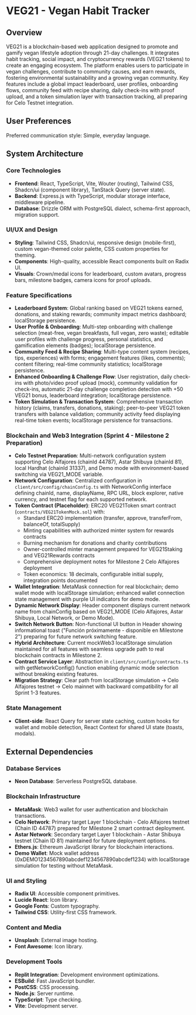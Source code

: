 # VEG21 - Vegan Habit Tracker

## Overview
VEG21 is a blockchain-based web application designed to promote and gamify vegan lifestyle adoption through 21-day challenges. It integrates habit tracking, social impact, and cryptocurrency rewards (VEG21 tokens) to create an engaging ecosystem. The platform enables users to participate in vegan challenges, contribute to community causes, and earn rewards, fostering environmental sustainability and a growing vegan community. Key features include a global impact leaderboard, user profiles, onboarding flows, community feed with recipe sharing, daily check-ins with proof upload, and a token simulation layer with transaction tracking, all preparing for Celo Testnet integration.

## User Preferences
Preferred communication style: Simple, everyday language.

## System Architecture

### Core Technologies
- **Frontend**: React, TypeScript, Vite, Wouter (routing), Tailwind CSS, Shadcn/ui (component library), TanStack Query (server state).
- **Backend**: Express.js with TypeScript, modular storage interface, middleware pipeline.
- **Database**: Drizzle ORM with PostgreSQL dialect, schema-first approach, migration support.

### UI/UX and Design
- **Styling**: Tailwind CSS, Shadcn/ui, responsive design (mobile-first), custom vegan-themed color palette, CSS custom properties for theming.
- **Components**: High-quality, accessible React components built on Radix UI.
- **Visuals**: Crown/medal icons for leaderboard, custom avatars, progress bars, milestone badges, camera icons for proof uploads.

### Feature Specifications
- **Leaderboard System**: Global ranking based on VEG21 tokens earned, donations, and staking rewards; community impact metrics dashboard; localStorage persistence.
- **User Profile & Onboarding**: Multi-step onboarding with challenge selection (meat-free, vegan breakfasts, full vegan, zero waste); editable user profiles with challenge progress, personal statistics, and gamification elements (badges); localStorage persistence.
- **Community Feed & Recipe Sharing**: Multi-type content system (recipes, tips, experiences) with forms; engagement features (likes, comments); content filtering; real-time community statistics; localStorage persistence.
- **Enhanced Onboarding & Challenge Flow**: User registration, daily check-ins with photo/video proof upload (mock), community validation for check-ins, automatic 21-day challenge completion detection with +50 VEG21 bonus, leaderboard integration; localStorage persistence.
- **Token Simulation & Transaction System**: Comprehensive transaction history (claims, transfers, donations, staking); peer-to-peer VEG21 token transfers with balance validation; community activity feed displaying real-time token events; localStorage persistence for transactions.

### Blockchain and Web3 Integration (Sprint 4 - Milestone 2 Preparation)
- **Celo Testnet Preparation**: Multi-network configuration system supporting Celo Alfajores (chainId 44787), Astar Shibuya (chainId 81), local Hardhat (chainId 31337), and Demo mode with environment-based switching via VEG21_MODE variable.
- **Network Configuration**: Centralized configuration in `client/src/config/chainConfig.ts` with NetworkConfig interface defining chainId, name, displayName, RPC URL, block explorer, native currency, and testnet flag for each supported network.
- **Token Contract (Placeholder)**: ERC20 VEG21Token smart contract (`contracts/VEG21TokenMock.sol`) with:
  - Standard ERC20 implementation (transfer, approve, transferFrom, balanceOf, totalSupply)
  - Minting capabilities with authorized minter system for rewards contracts
  - Burning mechanism for donations and charity contributions
  - Owner-controlled minter management prepared for VEG21Staking and VEG21Rewards contracts
  - Comprehensive deployment notes for Milestone 2 Celo Alfajores deployment
  - Token economics: 18 decimals, configurable initial supply, integration points documented
- **Wallet Integration**: MetaMask connection for real blockchain; demo wallet mode with localStorage simulation; enhanced wallet connection state management with purple UI indicators for demo mode.
- **Dynamic Network Display**: Header component displays current network name from chainConfig based on VEG21_MODE (Celo Alfajores, Astar Shibuya, Local Network, or Demo Mode).
- **Switch Network Button**: Non-functional UI button in Header showing informational toast ("Función próximamente - disponible en Milestone 2") preparing for future network switching feature.
- **Hybrid Architecture**: Current mockWeb3 localStorage simulation maintained for all features with seamless upgrade path to real blockchain contracts in Milestone 2.
- **Contract Service Layer**: Abstraction in `client/src/config/contracts.ts` with getNetworkConfig() function enabling dynamic mode selection without breaking existing features.
- **Migration Strategy**: Clear path from localStorage simulation → Celo Alfajores testnet → Celo mainnet with backward compatibility for all Sprint 1-3 features.

### State Management
- **Client-side**: React Query for server state caching, custom hooks for wallet and mobile detection, React Context for shared UI state (toasts, modals).

## External Dependencies

### Database Services
- **Neon Database**: Serverless PostgreSQL database.

### Blockchain Infrastructure
- **MetaMask**: Web3 wallet for user authentication and blockchain transactions.
- **Celo Network**: Primary target Layer 1 blockchain - Celo Alfajores testnet (Chain ID 44787) prepared for Milestone 2 smart contract deployment.
- **Astar Network**: Secondary target Layer 1 blockchain - Astar Shibuya testnet (Chain ID 81) maintained for future deployment options.
- **Ethers.js**: Ethereum JavaScript library for blockchain interactions.
- **Demo Wallet**: Mock wallet address (0xDEMO1234567890abcdef1234567890abcdef1234) with localStorage simulation for testing without MetaMask.

### UI and Styling
- **Radix UI**: Accessible component primitives.
- **Lucide React**: Icon library.
- **Google Fonts**: Custom typography.
- **Tailwind CSS**: Utility-first CSS framework.

### Content and Media
- **Unsplash**: External image hosting.
- **Font Awesome**: Icon library.

### Development Tools
- **Replit Integration**: Development environment optimizations.
- **ESBuild**: Fast JavaScript bundler.
- **PostCSS**: CSS processing.
- **Node.js**: Server runtime.
- **TypeScript**: Type checking.
- **Vite**: Development server.